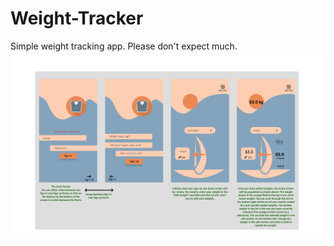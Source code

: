 # Weight-Tracker
Simple weight tracking app. Please don't expect much.
![alt text](https://github.com/py-zoid/Weight-Tracker/blob/master/Weight%20Tracker%20Rough%20ArtBoard.png)
